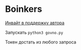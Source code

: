 # Boinkers


[Инвайт в поддержку автора](https://t.me/boinker_bot/boinkapp?startapp=boink1249648420)


Запускать `python3 govno.py`


Токен достать из любого запроса
